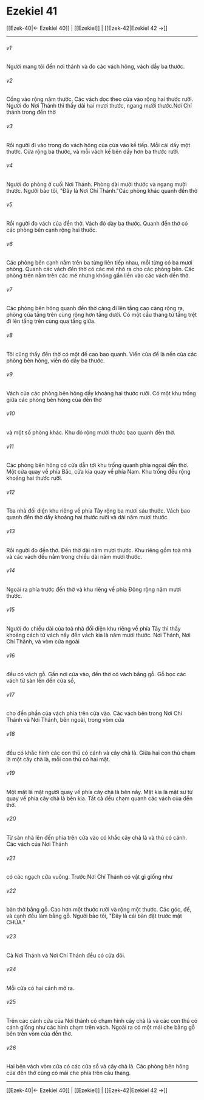 # Ezekiel 41

[[Ezek-40|← Ezekiel 40]] | [[Ezekiel]] | [[Ezek-42|Ezekiel 42 →]]
***



###### v1 
Người mang tôi đến nơi thánh và đo các vách hông, vách dầy ba thước. 

###### v2 
Cổng vào rộng năm thước. Các vách dọc theo cửa vào rộng hai thước rưỡi. Người đo Nơi Thánh thì thấy dài hai mươi thước, ngang mười thước.Nơi Chí thánh trong đền thờ 

###### v3 
Rồi người đi vào trong đo vách hông của cửa vào kế tiếp. Mỗi cái dầy một thước. Cửa rộng ba thước, và mỗi vách kế bên dầy hơn ba thước rưỡi. 

###### v4 
Người đo phòng ở cuối Nơi Thánh. Phòng dài mười thước và ngang mười thước. Người bảo tôi, "Đây là Nơi Chí Thánh."Các phòng khác quanh đền thờ 

###### v5 
Rồi người đo vách của đền thờ. Vách đó dày ba thước. Quanh đền thờ có các phòng bên cạnh rộng hai thước. 

###### v6 
Các phòng bên cạnh nằm trên ba từng liên tiếp nhau, mỗi từng có ba mươi phòng. Quanh các vách đền thờ có các mé nhô ra cho các phòng bên. Các phòng trên nằm trên các mé nhưng không gắn liền vào các vách đền thờ. 

###### v7 
Các phòng bên hông quanh đền thờ càng đi lên tầng cao càng rộng ra, phòng của tầng trên cùng rộng hơn tầng dưới. Có một cầu thang từ tầng trệt đi lên tầng trên cùng qua tầng giữa. 

###### v8 
Tôi cũng thấy đền thờ có một đế cao bao quanh. Viền của đế là nền của các phòng bên hông, viền đó dầy ba thước. 

###### v9 
Vách của các phòng bên hông dầy khoảng hai thước rưỡi. Có một khu trống giữa các phòng bên hông của đền thờ 

###### v10 
và một số phòng khác. Khu đó rộng mười thước bao quanh đền thờ. 

###### v11 
Các phòng bên hông có cửa dẫn tới khu trống quanh phía ngoài đền thờ. Một cửa quay về phía Bắc, cửa kia quay về phía Nam. Khu trống đều rộng khoảng hai thước rưỡi. 

###### v12 
Tòa nhà đối diện khu riêng về phía Tây rộng ba mươi sáu thước. Vách bao quanh đền thờ dầy khoảng hai thước rưỡi và dài năm mươi thước. 

###### v13 
Rồi người đo đền thờ. Đền thờ dài năm mươi thước. Khu riêng gồm toà nhà và các vách đều nằm trong chiều dài năm mươi thước. 

###### v14 
Ngoài ra phía trước đền thờ và khu riêng về phía Đông rộng năm mươi thước. 

###### v15 
Người đo chiều dài của toà nhà đối diện khu riêng về phía Tây thì thấy khoảng cách từ vách nầy đến vách kia là năm mươi thước. Nơi Thánh, Nơi Chí Thánh, và vòm cửa ngoài 

###### v16 
đều có vách gỗ. Gần nơi cửa vào, đền thờ có vách bằng gỗ. Gỗ bọc các vách từ sàn lên đến cửa sổ, 

###### v17 
cho đến phần của vách phía trên cửa vào. Các vách bên trong Nơi Chí Thánh và Nơi Thánh, bên ngoài, trong vòm cửa 

###### v18 
đều có khắc hình các con thú có cánh và cây chà là. Giữa hai con thú chạm là một cây chà là, mỗi con thú có hai mặt. 

###### v19 
Một mặt là mặt người quay về phía cây chà là bên nầy. Mặt kia là mặt sư tử quay về phía cây chà là bên kia. Tất cả đều chạm quanh các vách của đền thờ. 

###### v20 
Từ sàn nhà lên đến phía trên cửa vào có khắc cây chà là và thú có cánh. Các vách của Nơi Thánh 

###### v21 
có các ngạch cửa vuông. Trước Nơi Chí Thánh có vật gì giống như 

###### v22 
bàn thờ bằng gỗ. Cao hơn một thước rưỡi và rộng một thước. Các góc, đế, và cạnh đều làm bằng gỗ. Người bảo tôi, "Đây là cái bàn đặt trước mặt CHÚA." 

###### v23 
Cả Nơi Thánh và Nơi Chí Thánh đều có cửa đôi. 

###### v24 
Mỗi cửa có hai cánh mở ra. 

###### v25 
Trên các cánh cửa của Nơi thánh có chạm hình cây chà là và các con thú có cánh giống như các hình chạm trên vách. Ngoài ra có một mái che bằng gỗ bên trên vòm cửa đền thờ. 

###### v26 
Hai bên vách vòm cửa có các cửa sổ và cây chà là. Các phòng bên hông của đền thờ cũng có mái che phía trên cầu thang.

***
[[Ezek-40|← Ezekiel 40]] | [[Ezekiel]] | [[Ezek-42|Ezekiel 42 →]]
